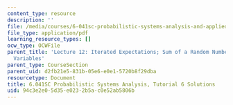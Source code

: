 ```yaml
---
content_type: resource
description: ''
file: /media/courses/6-041sc-probabilistic-systems-analysis-and-applied-probability-fall-2013/94c3e2e05d35e0232b5ac0e52ab5806b_MIT6_041SCF13_tut06_sol.pdf
file_type: application/pdf
learning_resource_types: []
ocw_type: OCWFile
parent_title: 'Lecture 12: Iterated Expectations; Sum of a Random Number of Random
  Variables'
parent_type: CourseSection
parent_uid: d2fb21e5-831b-05e6-e0e1-5720b8f29dba
resourcetype: Document
title: 6.041SC Probabilistic Systems Analysis, Tutorial 6 Solutions
uid: 94c3e2e0-5d35-e023-2b5a-c0e52ab5806b
---
```

